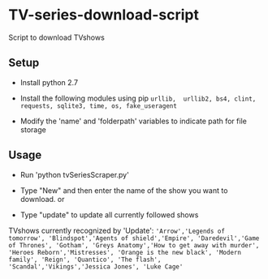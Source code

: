 # TV-series-download-script
Script to download TVshows

## Setup
* Install python 2.7
* Install the following modules using pip
  `urllib, 
  urllib2,
  bs4,
  clint,
  requests,
  sqlite3,
  time,
  os,
  fake_useragent`
  
* Modify the 'name' and 'folderpath' variables to indicate path for file storage

## Usage
* Run 'python tvSeriesScraper.py'

* Type "New" and then enter the name of the show you want to download.
or
* Type "update" to update all currently followed shows

TVshows currently recognized by 'Update':
        `'Arrow','Legends of tomorrow',
        'Blindspot','Agents of shield','Empire',
        'Daredevil','Game of Thrones', 'Gotham',
        'Greys Anatomy','How to get away with murder',
        'Heroes Reborn','Mistresses', 'Orange is the new black',
        'Modern family', 'Reign', 'Quantico', 'The flash',
        'Scandal','Vikings','Jessica Jones', 'Luke Cage'`
        



